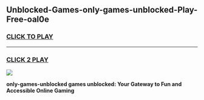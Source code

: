 
## Unblocked-Games-only-games-unblocked-Play-Free-oal0e
<h3>
<a href="https://premium76.site?title=only-games-unblocked&ref=15A">CLICK TO PLAY</a></h3>
<hr>

<h3>
<a href="https://premium76.site?title=only-games-unblocked&ref=15A">CLICK 2 PLAY</a>
  
</h3>

<a href="https://premium76.site?title=only-games-unblocked&ref=15A"><img src="https://clearcache.store/games.png"></a>


**only-games-unblocked games unblocked: Your Gateway to Fun and Accessible Online Gaming**
